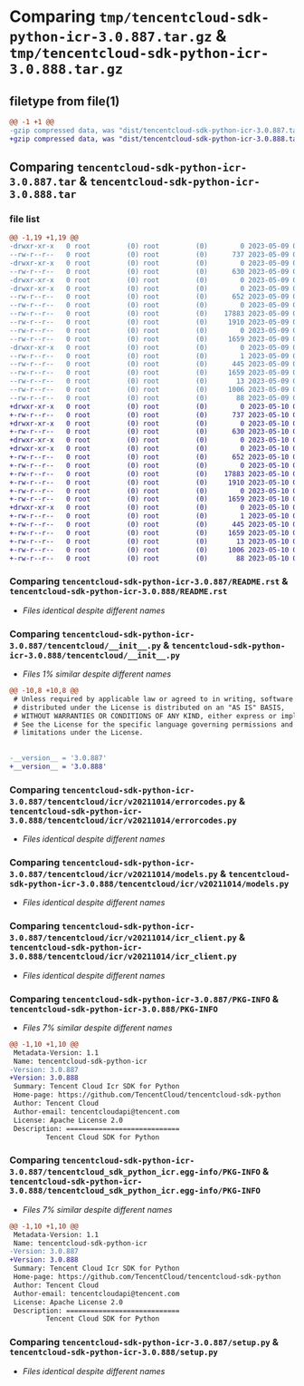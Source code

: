 # Comparing `tmp/tencentcloud-sdk-python-icr-3.0.887.tar.gz` & `tmp/tencentcloud-sdk-python-icr-3.0.888.tar.gz`

## filetype from file(1)

```diff
@@ -1 +1 @@
-gzip compressed data, was "dist/tencentcloud-sdk-python-icr-3.0.887.tar", last modified: Tue May  9 03:02:43 2023, max compression
+gzip compressed data, was "dist/tencentcloud-sdk-python-icr-3.0.888.tar", last modified: Wed May 10 02:16:59 2023, max compression
```

## Comparing `tencentcloud-sdk-python-icr-3.0.887.tar` & `tencentcloud-sdk-python-icr-3.0.888.tar`

### file list

```diff
@@ -1,19 +1,19 @@
-drwxr-xr-x   0 root         (0) root         (0)        0 2023-05-09 03:02:43.000000 tencentcloud-sdk-python-icr-3.0.887/
--rw-r--r--   0 root         (0) root         (0)      737 2023-05-09 03:02:43.000000 tencentcloud-sdk-python-icr-3.0.887/README.rst
-drwxr-xr-x   0 root         (0) root         (0)        0 2023-05-09 03:02:43.000000 tencentcloud-sdk-python-icr-3.0.887/tencentcloud/
--rw-r--r--   0 root         (0) root         (0)      630 2023-05-09 03:02:43.000000 tencentcloud-sdk-python-icr-3.0.887/tencentcloud/__init__.py
-drwxr-xr-x   0 root         (0) root         (0)        0 2023-05-09 03:02:43.000000 tencentcloud-sdk-python-icr-3.0.887/tencentcloud/icr/
-drwxr-xr-x   0 root         (0) root         (0)        0 2023-05-09 03:02:43.000000 tencentcloud-sdk-python-icr-3.0.887/tencentcloud/icr/v20211014/
--rw-r--r--   0 root         (0) root         (0)      652 2023-05-09 03:02:43.000000 tencentcloud-sdk-python-icr-3.0.887/tencentcloud/icr/v20211014/errorcodes.py
--rw-r--r--   0 root         (0) root         (0)        0 2023-05-09 03:02:43.000000 tencentcloud-sdk-python-icr-3.0.887/tencentcloud/icr/v20211014/__init__.py
--rw-r--r--   0 root         (0) root         (0)    17883 2023-05-09 03:02:43.000000 tencentcloud-sdk-python-icr-3.0.887/tencentcloud/icr/v20211014/models.py
--rw-r--r--   0 root         (0) root         (0)     1910 2023-05-09 03:02:43.000000 tencentcloud-sdk-python-icr-3.0.887/tencentcloud/icr/v20211014/icr_client.py
--rw-r--r--   0 root         (0) root         (0)        0 2023-05-09 03:02:43.000000 tencentcloud-sdk-python-icr-3.0.887/tencentcloud/icr/__init__.py
--rw-r--r--   0 root         (0) root         (0)     1659 2023-05-09 03:02:43.000000 tencentcloud-sdk-python-icr-3.0.887/PKG-INFO
-drwxr-xr-x   0 root         (0) root         (0)        0 2023-05-09 03:02:43.000000 tencentcloud-sdk-python-icr-3.0.887/tencentcloud_sdk_python_icr.egg-info/
--rw-r--r--   0 root         (0) root         (0)        1 2023-05-09 03:02:43.000000 tencentcloud-sdk-python-icr-3.0.887/tencentcloud_sdk_python_icr.egg-info/dependency_links.txt
--rw-r--r--   0 root         (0) root         (0)      445 2023-05-09 03:02:43.000000 tencentcloud-sdk-python-icr-3.0.887/tencentcloud_sdk_python_icr.egg-info/SOURCES.txt
--rw-r--r--   0 root         (0) root         (0)     1659 2023-05-09 03:02:43.000000 tencentcloud-sdk-python-icr-3.0.887/tencentcloud_sdk_python_icr.egg-info/PKG-INFO
--rw-r--r--   0 root         (0) root         (0)       13 2023-05-09 03:02:43.000000 tencentcloud-sdk-python-icr-3.0.887/tencentcloud_sdk_python_icr.egg-info/top_level.txt
--rw-r--r--   0 root         (0) root         (0)     1006 2023-05-09 03:02:43.000000 tencentcloud-sdk-python-icr-3.0.887/setup.py
--rw-r--r--   0 root         (0) root         (0)       88 2023-05-09 03:02:43.000000 tencentcloud-sdk-python-icr-3.0.887/setup.cfg
+drwxr-xr-x   0 root         (0) root         (0)        0 2023-05-10 02:16:59.000000 tencentcloud-sdk-python-icr-3.0.888/
+-rw-r--r--   0 root         (0) root         (0)      737 2023-05-10 02:16:59.000000 tencentcloud-sdk-python-icr-3.0.888/README.rst
+drwxr-xr-x   0 root         (0) root         (0)        0 2023-05-10 02:16:59.000000 tencentcloud-sdk-python-icr-3.0.888/tencentcloud/
+-rw-r--r--   0 root         (0) root         (0)      630 2023-05-10 02:16:59.000000 tencentcloud-sdk-python-icr-3.0.888/tencentcloud/__init__.py
+drwxr-xr-x   0 root         (0) root         (0)        0 2023-05-10 02:16:59.000000 tencentcloud-sdk-python-icr-3.0.888/tencentcloud/icr/
+drwxr-xr-x   0 root         (0) root         (0)        0 2023-05-10 02:16:59.000000 tencentcloud-sdk-python-icr-3.0.888/tencentcloud/icr/v20211014/
+-rw-r--r--   0 root         (0) root         (0)      652 2023-05-10 02:16:59.000000 tencentcloud-sdk-python-icr-3.0.888/tencentcloud/icr/v20211014/errorcodes.py
+-rw-r--r--   0 root         (0) root         (0)        0 2023-05-10 02:16:59.000000 tencentcloud-sdk-python-icr-3.0.888/tencentcloud/icr/v20211014/__init__.py
+-rw-r--r--   0 root         (0) root         (0)    17883 2023-05-10 02:16:59.000000 tencentcloud-sdk-python-icr-3.0.888/tencentcloud/icr/v20211014/models.py
+-rw-r--r--   0 root         (0) root         (0)     1910 2023-05-10 02:16:59.000000 tencentcloud-sdk-python-icr-3.0.888/tencentcloud/icr/v20211014/icr_client.py
+-rw-r--r--   0 root         (0) root         (0)        0 2023-05-10 02:16:59.000000 tencentcloud-sdk-python-icr-3.0.888/tencentcloud/icr/__init__.py
+-rw-r--r--   0 root         (0) root         (0)     1659 2023-05-10 02:16:59.000000 tencentcloud-sdk-python-icr-3.0.888/PKG-INFO
+drwxr-xr-x   0 root         (0) root         (0)        0 2023-05-10 02:16:59.000000 tencentcloud-sdk-python-icr-3.0.888/tencentcloud_sdk_python_icr.egg-info/
+-rw-r--r--   0 root         (0) root         (0)        1 2023-05-10 02:16:59.000000 tencentcloud-sdk-python-icr-3.0.888/tencentcloud_sdk_python_icr.egg-info/dependency_links.txt
+-rw-r--r--   0 root         (0) root         (0)      445 2023-05-10 02:16:59.000000 tencentcloud-sdk-python-icr-3.0.888/tencentcloud_sdk_python_icr.egg-info/SOURCES.txt
+-rw-r--r--   0 root         (0) root         (0)     1659 2023-05-10 02:16:59.000000 tencentcloud-sdk-python-icr-3.0.888/tencentcloud_sdk_python_icr.egg-info/PKG-INFO
+-rw-r--r--   0 root         (0) root         (0)       13 2023-05-10 02:16:59.000000 tencentcloud-sdk-python-icr-3.0.888/tencentcloud_sdk_python_icr.egg-info/top_level.txt
+-rw-r--r--   0 root         (0) root         (0)     1006 2023-05-10 02:16:59.000000 tencentcloud-sdk-python-icr-3.0.888/setup.py
+-rw-r--r--   0 root         (0) root         (0)       88 2023-05-10 02:16:59.000000 tencentcloud-sdk-python-icr-3.0.888/setup.cfg
```

### Comparing `tencentcloud-sdk-python-icr-3.0.887/README.rst` & `tencentcloud-sdk-python-icr-3.0.888/README.rst`

 * *Files identical despite different names*

### Comparing `tencentcloud-sdk-python-icr-3.0.887/tencentcloud/__init__.py` & `tencentcloud-sdk-python-icr-3.0.888/tencentcloud/__init__.py`

 * *Files 1% similar despite different names*

```diff
@@ -10,8 +10,8 @@
 # Unless required by applicable law or agreed to in writing, software
 # distributed under the License is distributed on an "AS IS" BASIS,
 # WITHOUT WARRANTIES OR CONDITIONS OF ANY KIND, either express or implied.
 # See the License for the specific language governing permissions and
 # limitations under the License.
 
 
-__version__ = '3.0.887'
+__version__ = '3.0.888'
```

### Comparing `tencentcloud-sdk-python-icr-3.0.887/tencentcloud/icr/v20211014/errorcodes.py` & `tencentcloud-sdk-python-icr-3.0.888/tencentcloud/icr/v20211014/errorcodes.py`

 * *Files identical despite different names*

### Comparing `tencentcloud-sdk-python-icr-3.0.887/tencentcloud/icr/v20211014/models.py` & `tencentcloud-sdk-python-icr-3.0.888/tencentcloud/icr/v20211014/models.py`

 * *Files identical despite different names*

### Comparing `tencentcloud-sdk-python-icr-3.0.887/tencentcloud/icr/v20211014/icr_client.py` & `tencentcloud-sdk-python-icr-3.0.888/tencentcloud/icr/v20211014/icr_client.py`

 * *Files identical despite different names*

### Comparing `tencentcloud-sdk-python-icr-3.0.887/PKG-INFO` & `tencentcloud-sdk-python-icr-3.0.888/PKG-INFO`

 * *Files 7% similar despite different names*

```diff
@@ -1,10 +1,10 @@
 Metadata-Version: 1.1
 Name: tencentcloud-sdk-python-icr
-Version: 3.0.887
+Version: 3.0.888
 Summary: Tencent Cloud Icr SDK for Python
 Home-page: https://github.com/TencentCloud/tencentcloud-sdk-python
 Author: Tencent Cloud
 Author-email: tencentcloudapi@tencent.com
 License: Apache License 2.0
 Description: ============================
         Tencent Cloud SDK for Python
```

### Comparing `tencentcloud-sdk-python-icr-3.0.887/tencentcloud_sdk_python_icr.egg-info/PKG-INFO` & `tencentcloud-sdk-python-icr-3.0.888/tencentcloud_sdk_python_icr.egg-info/PKG-INFO`

 * *Files 7% similar despite different names*

```diff
@@ -1,10 +1,10 @@
 Metadata-Version: 1.1
 Name: tencentcloud-sdk-python-icr
-Version: 3.0.887
+Version: 3.0.888
 Summary: Tencent Cloud Icr SDK for Python
 Home-page: https://github.com/TencentCloud/tencentcloud-sdk-python
 Author: Tencent Cloud
 Author-email: tencentcloudapi@tencent.com
 License: Apache License 2.0
 Description: ============================
         Tencent Cloud SDK for Python
```

### Comparing `tencentcloud-sdk-python-icr-3.0.887/setup.py` & `tencentcloud-sdk-python-icr-3.0.888/setup.py`

 * *Files identical despite different names*

